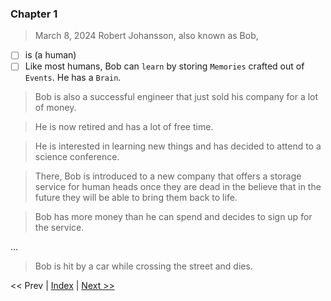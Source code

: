 ### Chapter 1

> March 8, 2024
> Robert Johansson, also known as Bob,

- [ ] is (a human)
- [ ] Like most humans, Bob can `learn` by storing `Memories` crafted out of `Events`. He has a `Brain`.

> Bob is also a successful engineer that just sold his company for a lot of money.

> He is now retired and has a lot of free time.

> He is interested in learning new things and has decided to attend to a science conference.

> There, Bob is introduced to a new company that offers a storage service for human heads once they are dead in the believe that in the future they will be able to bring them back to life.

> Bob has more money than he can spend and decides to sign up for the service.

...

> Bob is hit by a car while crossing the street and dies.

<< Prev | [Index](../README.md) | [Next >>](./chapter_2.md)
